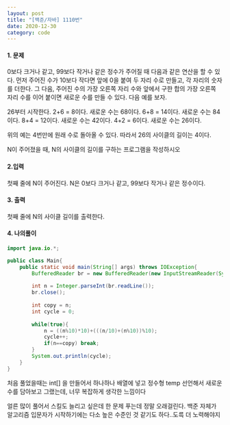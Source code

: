 ```yaml
---
layout: post
title: "[백준/자바] 1110번"
date: 2020-12-30
category: code
---
```



#### 1. 문제

0보다 크거나 같고, 99보다 작거나 같은 정수가 주어질 때 다음과 같은 연산을 할 수 있다. 먼저 주어진 수가 10보다 작다면 앞에 0을 붙여 두 자리 수로 만들고, 각 자리의 숫자를 더한다. 그 다음, 주어진 수의 가장 오른쪽 자리 수와 앞에서 구한 합의 가장 오른쪽 자리 수를 이어 붙이면 새로운 수를 만들 수 있다. 다음 예를 보자.

26부터 시작한다. 2+6 = 8이다. 새로운 수는 68이다. 6+8 = 14이다. 새로운 수는 84이다. 8+4 = 12이다. 새로운 수는 42이다. 4+2 = 6이다. 새로운 수는 26이다.

위의 예는 4번만에 원래 수로 돌아올 수 있다. 따라서 26의 사이클의 길이는 4이다.

N이 주어졌을 때, N의 사이클의 길이를 구하는 프로그램을 작성하시오

#### 2.입력

첫째 줄에 N이 주어진다. N은 0보다 크거나 같고, 99보다 작거나 같은 정수이다.

#### 3. 출력

첫째 줄에 N의 사이클 길이를 출력한다.

#### 4. 나의풀이

````java
import java.io.*;

public class Main{
    public static void main(String[] args) throws IOException{
        BufferedReader br = new BufferedReader(new InputStreamReader(System.in));
        
        int n = Integer.parseInt(br.readLine());
        br.close();
        
        int copy = n;
        int cycle = 0;
        
        while(true){
            n = ((n%10)*10)+(((n/10)+(n%10))%10);
            cycle++;
            if(n==copy) break;
        }
        System.out.println(cycle);
    }
}

````


처음 풀었을때는 int[] 을 만들어서 하나하나 배열에 넣고 정수형 temp 선언해서 새로운 수를 담아보고 그랬는데, 너무 복잡하게 생각한 느낌이다


얼른 많이 풀어서 스킬도 늘리고 싶은데 한 문제 푸는데 정말 오래걸린다. 백준 자체가 알고리즘 입문자가 시작하기에는 다소 높은 수준인 것 같기도 하다..도륵 더 노력해야지
